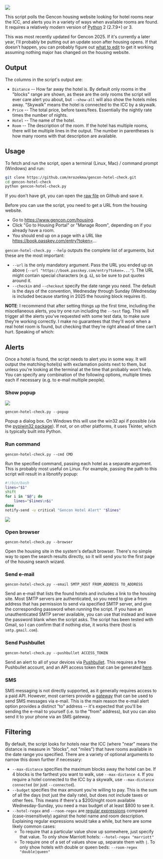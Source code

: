 ![](/../imgs/demo.png)

This script polls the Gencon housing website looking for hotel rooms near the ICC, and alerts you in a variety of ways when available rooms are found. It requires a relatively modern version of [Python](https://www.python.org/) 2 (2.7.9+) or 3.

This was most recently updated for Gencon 2025. If it's currently a later year, I'll probably be putting out an update soon after housing opens. If that doesn't happen, you can probably figure out [what to edit](https://github.com/mrozekma/gencon-hotel-check/blob/master/gencon-hotel-check.py#L29-L31) to get it working assuming nothing major has changed on the housing website.

## Output

The columns in the script's output are:

* `Distance` -- How far away the hotel is. By default only rooms in the "blocks" range are shown, as these are the only rooms the script will ever care alert you about, but `--show-all` will also show the hotels miles away. "Skywalk" means the hotel is connected to the ICC by a skywalk.
* `Price` -- The total price, before taxes/fees. Essentially the nightly rate times the number of nights.
* `Hotel` -- The name of the hotel.
* `Room` -- The description of the room. If the hotel has multiple rooms, there will be multiple lines in the output. The number in parentheses is how many rooms with that description are available.

## Usage

To fetch and run the script, open a terminal (Linux, Mac) / command prompt (Windows) and run:

```sh
git clone https://github.com/mrozekma/gencon-hotel-check.git
cd gencon-hotel-check
python gencon-hotel-check.py
```

If you don't have git, you can open the [raw file](https://raw.githubusercontent.com/mrozekma/gencon-hotel-check/master/gencon-hotel-check.py) on Github and save it.

Before you can use the script, you need to get a URL from the housing website.

* Go to https://www.gencon.com/housing.
* Click "Go to Housing Portal" or "Manage Room", depending on if you already have a room.
* You should end up on a page with a URL like https://book.passkey.com/entry?token=...

`gencon-hotel-check.py --help` outputs the complete list of arguments, but these are the most important:

* `--url` is the only mandatory argument. Pass the URL you ended up on above (`--url "https://book.passkey.com/entry?token=..."`). The URL might contain special characters (e.g. `&`), so be sure to put quotes around it.
* `--checkin` and `--checkout` specify the date range you need. The default is the days of the convention, Wednesday through Sunday (Wednesday is included because starting in 2025 the housing block requires it).

**NOTE**: I recommend that after setting things up the first time, including the miscellaneous alerts, you try one run including the `--test` flag. This will trigger all the alerts you've requested with some test data, to make sure they're working correctly. I make no guarantees that they'll work when a real hotel room is found, but checking that they're right ahead of time can't hurt. Speaking of which:

## Alerts

Once a hotel is found, the script needs to alert you in some way. It will output the matching hotel(s) with exclamation points next to them, but unless you're looking at the terminal at the time that probably won't help. You can specify any combination of the following options, multiple times each if necessary (e.g. to e-mail multiple people).

### Show popup

![](/../imgs/alert-popup.png)

`gencon-hotel-check.py --popup`

Popup a dialog box. On Windows this will use the win32 api if possible (via the [pypiwin32 package](https://pypi.python.org/pypi/pypiwin32/)). If not, or on other platforms, it uses Tkinter, which is typically built into Python.

### Run command

`gencon-hotel-check.py --cmd CMD`

Run the specified command, passing each hotel as a separate argument. This is probably most useful on Linux. For example, passing the path to this script will result in a libnotify popup:

```sh
#!/bin/bash
lines="$1"
shift
for i in "$@"; do
	lines="$lines\n$i"
done
notify-send -u critical "Gencon Hotel Alert" "$lines"
```

![](/../imgs/alert-libnotify.png)

### Open browser

`gencon-hotel-check.py --browser`

Open the housing site in the system's default browser. There's no simple way to open the search results directly, so it will send you to the first page of the housing search wizard.

### Send e-mail

`gencon-hotel-check.py --email SMTP_HOST FROM_ADDRESS TO_ADDRESS`

Send an e-mail that lists the found hotels and includes a link to the housing site. Most SMTP servers are authenticated, so you need to give a from address that has permission to send via specified SMTP server, and give the corresponding password when running the script. If you have an unauthenticated SMTP server available, you can use that instead and leave the password blank when the script asks. The script has been tested with Gmail, so I can confirm that if nothing else, it works there (host is `smtp.gmail.com`).

### Send Pushbullet

`gencon-hotel-check.py --pushbullet ACCESS_TOKEN`

Send an alert to all of your devices via [Pushbullet](https://www.pushbullet.com/). This requires a free Pushbullet account, and an API access token that can be generated [here](https://www.pushbullet.com/#settings).

### SMS

SMS messaging is not directly supported, as it generally requires access to a paid API. However, most carriers provide a [gateway](https://en.wikipedia.org/wiki/SMS_gateway#Email_clients) that can be used to send SMS messages via e-mail. This is the main reason the e-mail alert option provides a distinct "to" address -- it's expected that you'll be sending the e-mail to yourself (i.e. to the "from" address), but you can also send it to your phone via an SMS gateway.

## Filtering

By default, the script looks for hotels near the ICC (where "near" means the distance is measure in "blocks", not "miles") that have rooms available in the date range you specified. There are a variety of optional arguments to narrow this down further if necessary:

* `--max-distance` specifies the maximum blocks away the hotel can be. If 4 blocks is the farthest you want to walk, use `--max-distance 4`. If you require a hotel connected to the ICC by a skywalk, use `--max-distance connected` (or just `--connected`).
* `--budget` specifies the max amount you're willing to pay. This is the sum of all the days (not just the daily rate), but does not include taxes or other fees. This means if there's a $200/night room available Wednesday-Sunday, you need a max budget of at least $800 to see it.
* `--hotel-regex` and `--room-regex` are [regular expressions](https://en.wikipedia.org/wiki/Regular_expression) compared (case-insensitively) against the hotel name and room description. Explaining regular expressions would take a while, but here are some likely common cases:
  - To require that a particular value show up somewhere, just specify that value. To only show Marriott hotels: `--hotel-regex "marriott"`
  - To require one of a set of values show up, separate them with `|`. To only show hotels with double or queen beds: `--room-regex "double|queen"`
